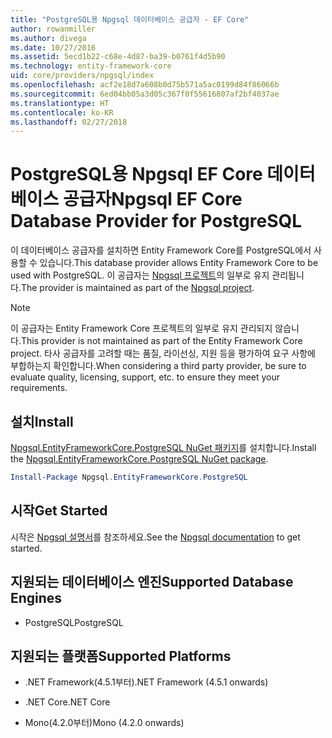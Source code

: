 ```yaml
---
title: "PostgreSQL용 Npgsql 데이터베이스 공급자 - EF Core"
author: rowanmiller
ms.author: divega
ms.date: 10/27/2016
ms.assetid: 5ecd1b22-c68e-4d87-ba39-b0761f4d5b90
ms.technology: entity-framework-core
uid: core/providers/npgsql/index
ms.openlocfilehash: acf2e18d7a608b0d75b571a5ac0199d84f86066b
ms.sourcegitcommit: 6ed04bb05a3d05c367f0f55616807af2bf4037ae
ms.translationtype: HT
ms.contentlocale: ko-KR
ms.lasthandoff: 02/27/2018
---
```

# <a name="npgsql-ef-core-database-provider-for-postgresql"></a><span data-ttu-id="320ca-102">PostgreSQL용 Npgsql EF Core 데이터베이스 공급자</span><span class="sxs-lookup"><span data-stu-id="320ca-102">Npgsql EF Core Database Provider for PostgreSQL</span></span>

<span data-ttu-id="320ca-103">이 데이터베이스 공급자를 설치하면 Entity Framework Core를 PostgreSQL에서 사용할 수 있습니다.</span><span class="sxs-lookup"><span data-stu-id="320ca-103">This database provider allows Entity Framework Core to be used with PostgreSQL.</span></span> <span data-ttu-id="320ca-104">이 공급자는 [Npgsql 프로젝트](http://www.npgsql.org)의 일부로 유지 관리됩니다.</span><span class="sxs-lookup"><span data-stu-id="320ca-104">The provider is maintained as part of the [Npgsql project](http://www.npgsql.org).</span></span>

> [!NOTE]  
> <span data-ttu-id="320ca-105">이 공급자는 Entity Framework Core 프로젝트의 일부로 유지 관리되지 않습니다.</span><span class="sxs-lookup"><span data-stu-id="320ca-105">This provider is not maintained as part of the Entity Framework Core project.</span></span> <span data-ttu-id="320ca-106">타사 공급자를 고려할 때는 품질, 라이선싱, 지원 등을 평가하여 요구 사항에 부합하는지 확인합니다.</span><span class="sxs-lookup"><span data-stu-id="320ca-106">When considering a third party provider, be sure to evaluate quality, licensing, support, etc. to ensure they meet your requirements.</span></span>

## <a name="install"></a><span data-ttu-id="320ca-107">설치</span><span class="sxs-lookup"><span data-stu-id="320ca-107">Install</span></span>

<span data-ttu-id="320ca-108">[Npgsql.EntityFrameworkCore.PostgreSQL NuGet 패키지](https://www.nuget.org/packages/Npgsql.EntityFrameworkCore.PostgreSQL)를 설치합니다.</span><span class="sxs-lookup"><span data-stu-id="320ca-108">Install the [Npgsql.EntityFrameworkCore.PostgreSQL NuGet package](https://www.nuget.org/packages/Npgsql.EntityFrameworkCore.PostgreSQL).</span></span>

``` powershell
Install-Package Npgsql.EntityFrameworkCore.PostgreSQL
```

## <a name="get-started"></a><span data-ttu-id="320ca-109">시작</span><span class="sxs-lookup"><span data-stu-id="320ca-109">Get Started</span></span>

<span data-ttu-id="320ca-110">시작은 [Npgsql 설명서](http://www.npgsql.org/efcore/index.html)를 참조하세요.</span><span class="sxs-lookup"><span data-stu-id="320ca-110">See the [Npgsql documentation](http://www.npgsql.org/efcore/index.html) to get started.</span></span>

## <a name="supported-database-engines"></a><span data-ttu-id="320ca-111">지원되는 데이터베이스 엔진</span><span class="sxs-lookup"><span data-stu-id="320ca-111">Supported Database Engines</span></span>

* <span data-ttu-id="320ca-112">PostgreSQL</span><span class="sxs-lookup"><span data-stu-id="320ca-112">PostgreSQL</span></span>

## <a name="supported-platforms"></a><span data-ttu-id="320ca-113">지원되는 플랫폼</span><span class="sxs-lookup"><span data-stu-id="320ca-113">Supported Platforms</span></span>

* <span data-ttu-id="320ca-114">.NET Framework(4.5.1부터)</span><span class="sxs-lookup"><span data-stu-id="320ca-114">.NET Framework (4.5.1 onwards)</span></span>

* <span data-ttu-id="320ca-115">.NET Core</span><span class="sxs-lookup"><span data-stu-id="320ca-115">.NET Core</span></span>

* <span data-ttu-id="320ca-116">Mono(4.2.0부터)</span><span class="sxs-lookup"><span data-stu-id="320ca-116">Mono (4.2.0 onwards)</span></span>
